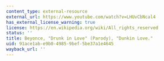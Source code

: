 ```yaml
---
content_type: external-resource
external_url: https://www.youtube.com/watch?v=LHUvCbNcal4
has_external_license_warning: true
license: https://en.wikipedia.org/wiki/All_rights_reserved
status: ''
title: Beyonce, "Drunk in Love" (Parody), "Dunkin Love."
uid: 91ace1ab-e9b0-4985-9bef-5be37a1e4645
wayback_url: ''
---
```

